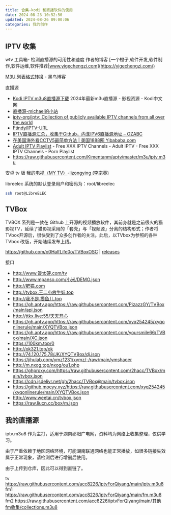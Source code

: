 ```yaml
---
title: 合集-kodi 和直播软件的使用
date: 2024-08-23 10:52:50
updated: 2024-08-26 09:00:06
categories: 我的创作
---
```


## IPTV 收集

wtv 工具箱- 检测直播源的可用性和速度
作者的博客 [一个橙子,软件开发,软件制作,软件运维,软件推荐|www.yigechengzi.com](https://yigechengzi.com/)

[M3U 列表格式转换](https://guihet.com/convert-m3u-js.html) - 黑鸟博客

直播源

* [Kodi IPTV m3u8直播源下载](http://www.kodiplayer.cn/movie/2898.html) 2024年最新m3u直播源 - 影视资源 - Kodi中文网
* [直播源-michael的小站](http://michael007js.cn/news/news.php?class2=184)
* [iptv-org/iptv: Collection of publicly available IPTV channels from all over the world](https://github.com/iptv-org/iptv)
* [Ftindy/IPTV-URL](https://github.com/Ftindy/IPTV-URL)
* [IPTV直播源汇总，收集于Github，内含IPV6直播源地址 – OZABC](https://www.ozabc.com/free/534647.html)
* [在美国海外看CCTV5最简单方法 | 美国1888网 Yibababa.com](https://yibababa.com/tv/list.html)
* [Adult IPTV Playlist](https://adultiptv.net/) - Free XXX IPTV Channels - Adult IPTV - Free XXX IPTV Channels - Porn Playlist
* https://raw.githubusercontent.com/Kimentanm/aptv/master/m3u/iptv.m3u

安卓 tv 版
[我的电视（MY TV）](https://lyrics.run/my-tv.html)-[lizongying (李宗英)](https://github.com/lizongying)

<!-- more -->

libreelec 系统的默认登录用户和密码为：root/libreelec

```sh
ssh root@LibreELEC
```

## TVBox

TVBOX 系列是一款在 Github 上开源的视频播放软件，其前身就是之前很火的猫影视TV，延续了猫影视采用的「套壳」与「视频源」分离的结构形式；作者将TVbox开源后，很快受到了众多创作者的关注。此后，以TVbox为参照的各种 TVbox 改版，开始陆续发布上线。

https://github.com/o0HalfLife0o/TVBoxOSC | [releases](https://github.com/o0HalfLife0o/TVBoxOSC/releases)

接口

* http://www.饭太硬.com/tv
* http://www.mpanso.com/小米/DEMO.json
* http://肥猫.com
* http://tvbox.王二小放牛娃.top
* http://我不是.摸鱼儿.top
* https://gh.aptv.app/https://raw.githubusercontent.com/PizazzGY/TVBox/main/api.json
* http://ttkx.live:55/天天开心
* https://gh.aptv.app/https://raw.githubusercontent.com/xyq254245/xyqonlinerule/main/XYQTVBox.json
* https://gh.aptv.app/https://raw.githubusercontent.com/yoursmile66/TVBox/main/XC.json
* https://100km.top/0
* http://ok321.top/ok
* http://74.120.175.78/JK/XYQTVBox/dj.json
* https://jihulab.com/ymz1231/xymz/-/raw/main/ymshaoer
* http://m.nxog.top/nxog/ou1.php
* https://ghproxy.com/https://raw.githubusercontent.com/2hacc/TVBox/main/tvbox.json
* https://cdn.jsdelivr.net/gh/2hacc/TVBox@main/tvbox.json
* https://github.moeyy.xyz/https://raw.githubusercontent.com/xyq254245/xyqonlinerule/main/XYQTVBox.json
* http://www.weetai.cn/tvbox.json
* https://raw.liucn.cc/box/m.json

## 我的直播源

iptv.m3u8 作为主打，适用于湖南祁阳广电网，资料均为网络上收集整理，仅供学习。

由于严重依赖于地区网络环境，可能湖南联通网络也能正常播放，如很多链接失效属于正常现象，请检测后进行增删后使用。

由于上传到仓库，因此可以得到直链了。

tv https://raw.githubusercontent.com/acc8226/iptvForQiyang/main/iptv.m3u8
fm1 https://raw.githubusercontent.com/acc8226/iptvForQiyang/main/fm.m3u8
fm2 https://raw.githubusercontent.com/acc8226/iptvForQiyang/main/其他fm收集/collections.m3u8

